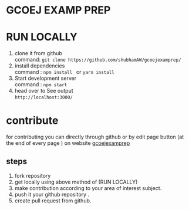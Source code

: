 # GCOEJ EXAMP PREP

# RUN LOCALLY 
1. clone it from github<br>command: ```git clone https://github.com/shubhamAW/gcoejexamprep/```
2. install dependencies <br> command : ```npm install ``` or ```yarn install```
3. Start development server <br> command : ```npm start```
4. head over to See output <br>```http://localhost:3000/``` 

# contribute
for contributing you can directly through github or by edit page button (at the end of every page ) on website
[gcoejexamprep](https://gcoejexamprep-shubhamaw.vercel.app/)

## steps 
1. fork repository
2. get locally using above method of (RUN LOCALLY) 
3. make contribution according to your area of interest subject.
4. push it your github repository .
5. create pull request from github.


